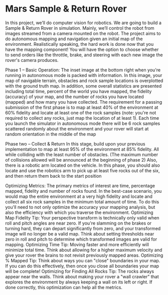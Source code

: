 # Mars Sample & Return Rover
In this project, we’ll do computer vision for robotics. We are going to build a Sample & Return Rover in simulation. Mainly, we’ll control the robot from images streamed from a camera mounted on the robot. The project aims to do autonomous mapping and navigation given an initial map of the environment. Realistically speaking, the hard work is done now that you have the mapping component! You will have the option to choose whether to send orders like the throttle, brake, and steering with each new image the rover's camera produces.

Phase 1 – Basic Operation: The inset image at the bottom right when you're running in autonomous mode is packed with information. In this image, your map of navigable terrain, obstacles and rock sample locations is overplotted with the ground truth map. In addition, some overall statistics are presented including total time, percent of the world you have mapped, the fidelity (accuracy) of your map, and the number of rocks you have located (mapped) and how many you have collected. The requirement for a passing submission of the first phase is to map at least 40% of the environment at 60% fidelity and locate at least one of the rock samples (note: you're not required to collect any rocks, just map the location of at least 1). Each time you launch the simulator in autonomous mode there will be 6 rock samples scattered randomly about the environment and your rover will start at random orientation in the middle of the map

Phase two – Collect & Return In this stage, build upon your previous implementation to map at least 95% of the environment at 85% fidelity. All while colliding with the least number of obstacles. (The maximum number of collisions allowed will be announced at the beginning of phase 2) Also, there is a robotic arm located on the vehicle. In this phase, you should also locate and use the robotics arm to pick up at least five rocks out of the six, and then return them back to the start position

Optimizing Metrics: The primary metrics of interest are time, percentage mapped, fidelity and number of rocks found. In the best-case scenario, you would map the entire environment at a very high fidelity and locate and collect all six rock samples in the minimum total amount of time. To do this you'll need to not only optimize the accuracy your mapping analysis, but also the efficiency with which you traverse the environment. Optimizing Map Fidelity Tip: Your perspective transform is technically only valid when roll and pitch angles are near zero. If you're slamming on the brakes or turning hard, they can depart significantly from zero, and your transformed image will no longer be a valid map. Think about setting thresholds near zero in roll and pitch to determine which transformed images are valid for mapping. Optimizing Time Tip: Moving faster and more efficiently will minimize total time. Think about allowing for a higher maximum velocity and give your rover the brains to not revisit previously mapped areas. Optimizing % Mapped Tip: Think about ways you can "close" boundaries in your map. If you can do this effectively, then once you close all boundaries your map will be complete! Optimizing for Finding All Rocks Tip: The rocks always appear near the walls. Think about making your rover a "wall crawler" that explores the environment by always keeping a wall on its left or right. If done correctly, this optimization can help all the metrics.
